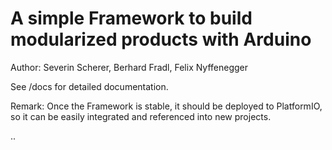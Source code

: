 # A simple Framework to build modularized products with Arduino

Author: Severin Scherer, Berhard Fradl, Felix Nyffenegger

See /docs for detailed documentation.

Remark: Once the Framework is stable, it should be deployed to PlatformIO, so it can be easily integrated and referenced into new projects.

..
